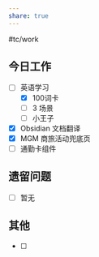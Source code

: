```yaml
---
share: true
---
```


#tc/work 

## 今日工作
- [ ] 英语学习
	- [x] 100词卡
	- [ ] 3 场景
	- [ ] 小王子
- [x] Obsidian 文档翻译
- [x] MGM 商旅活动兜底页
- [ ] 通勤卡组件

## 遗留问题
- [ ] 暂无

## 其他
- [ ] 